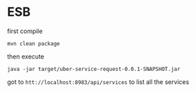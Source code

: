 # ESB

first compile

`mvn clean package`

then execute

`java -jar target/uber-service-request-0.0.1-SNAPSHOT.jar`

got to `htt://localhost:8983/api/services` to list all the services